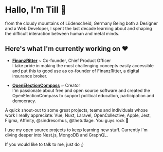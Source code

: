 # Hallo, I'm Till 👋
from the cloudy mountains of Lüden­scheid, Germany
Being both a Designer and a Web Developer, I spent the last decade learning about and shaping the difficult interaction between human and metal minds.

## Here's what I'm currently working on :heart:

- [**FinanzRitter**](https://finanzritter.com) ~ Co-founder, Chief Product Officer<br>
  I take pride in making the most challenging concepts easily accessible and put this to good use as co-founder of FinanzRitter, a digital insurance broker.

- [**OpenElectionCompass**](https://open-election-compass.com) ~ Creator<br>
  I'm passionate about free and open source software and created the Open­Election­Compass to support political education, participation and democracy.

A quick shout-out to some great projects, teams and individuals whose work I really appreciate: Vue, Nuxt, Laravel, OpenCollective, Apple, Jest, Figma, Affinity, @sindresorhus, @thetutlage. You guys rock :metal:

I use my open source projects to keep learning new stuff. Currently I'm diving deeper into Nest.js, MongoDB and GraphQL.

If you would like to talk to me, just do ;)
